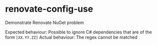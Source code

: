# renovate-config-use
Demonstrate Renovate NuGet problem

Expected behaviour: Possible to ignore C# dependencies that are of the form `[XX.YY.ZZ]`
Actual behaviour: The regex cannot be matched
